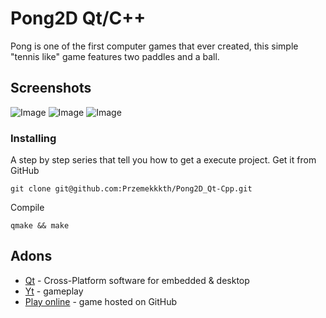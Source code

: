 # Pong2D Qt/C++
Pong is one of the first computer games that ever created, this simple "tennis like" game features two paddles and a ball.

## Screenshots
![Image](https://user-images.githubusercontent.com/28188300/178468008-aeaea331-5666-47e4-8400-10a9325c157a.png)
![Image](https://user-images.githubusercontent.com/28188300/178468012-142435f7-ca6d-4d72-98b7-209a113bc1e0.png)
![Image](https://user-images.githubusercontent.com/28188300/178468013-cec14fa6-b15b-40ce-a582-05453ff44501.png)

### Installing
A step by step series  that tell you how to get a execute project.
Get it from GitHub
```
git clone git@github.com:Przemekkkth/Pong2D_Qt-Cpp.git
```
Compile
```
qmake && make
```

## Adons
* [Qt](https://www.qt.io/) - Cross-Platform software for embedded & desktop
* [Yt](https://youtu.be/0Pt-XsYm9qI) - gameplay
* [Play online](https://przemekkkth.github.io/assets/games/pong2d/index.html) - game hosted on GitHub
